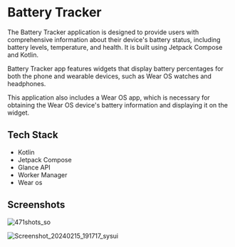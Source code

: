 # Battery Tracker
The Battery Tracker application is designed to provide users with comprehensive information about their device's battery status, including battery levels, temperature, and health. It is built using Jetpack Compose and Kotlin.

Battery Tracker app features widgets that display battery percentages for both the phone and wearable devices, such as Wear OS watches and headphones.

This application also includes a Wear OS app, which is necessary for obtaining the Wear OS device's battery information and displaying it on the widget.

## Tech Stack
- Kotlin
- Jetpack Compose
- Glance API
- Worker Manager
- Wear os

## Screenshots

![471shots_so](https://github.com/sai-charan2003/Battery-Tracker/assets/83913880/bc02074f-dfe4-4cfc-8d23-40baeeb3c001)

![Screenshot_20240215_191717_sysui](https://github.com/sai-charan2003/Battery-Tracker/assets/83913880/f1034d62-fa79-44fc-9730-31f66eb3b027)
